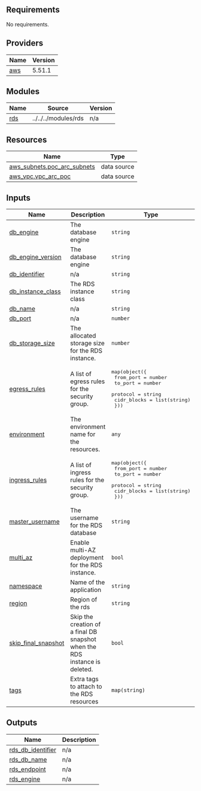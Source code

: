 <!-- BEGINNING OF PRE-COMMIT-TERRAFORM DOCS HOOK -->
## Requirements

No requirements.

## Providers

| Name | Version |
|------|---------|
| <a name="provider_aws"></a> [aws](#provider\_aws) | 5.51.1 |

## Modules

| Name | Source | Version |
|------|--------|---------|
| <a name="module_rds"></a> [rds](#module\_rds) | ../../../modules/rds | n/a |

## Resources

| Name | Type |
|------|------|
| [aws_subnets.poc_arc_subnets](https://registry.terraform.io/providers/hashicorp/aws/latest/docs/data-sources/subnets) | data source |
| [aws_vpc.vpc_arc_poc](https://registry.terraform.io/providers/hashicorp/aws/latest/docs/data-sources/vpc) | data source |

## Inputs

| Name | Description | Type | Default | Required |
|------|-------------|------|---------|:--------:|
| <a name="input_db_engine"></a> [db\_engine](#input\_db\_engine) | The database engine | `string` | n/a | yes |
| <a name="input_db_engine_version"></a> [db\_engine\_version](#input\_db\_engine\_version) | The database engine | `string` | n/a | yes |
| <a name="input_db_identifier"></a> [db\_identifier](#input\_db\_identifier) | n/a | `string` | n/a | yes |
| <a name="input_db_instance_class"></a> [db\_instance\_class](#input\_db\_instance\_class) | The RDS instance class | `string` | n/a | yes |
| <a name="input_db_name"></a> [db\_name](#input\_db\_name) | n/a | `string` | n/a | yes |
| <a name="input_db_port"></a> [db\_port](#input\_db\_port) | n/a | `number` | n/a | yes |
| <a name="input_db_storage_size"></a> [db\_storage\_size](#input\_db\_storage\_size) | The allocated storage size for the RDS instance. | `number` | n/a | yes |
| <a name="input_egress_rules"></a> [egress\_rules](#input\_egress\_rules) | A list of egress rules for the security group. | <pre>map(object({<br>    from_port   = number<br>    to_port     = number<br>    protocol    = string<br>    cidr_blocks = list(string)<br>  }))</pre> | n/a | yes |
| <a name="input_environment"></a> [environment](#input\_environment) | The environment name for the resources. | `any` | n/a | yes |
| <a name="input_ingress_rules"></a> [ingress\_rules](#input\_ingress\_rules) | A list of ingress rules for the security group. | <pre>map(object({<br>    from_port   = number<br>    to_port     = number<br>    protocol    = string<br>    cidr_blocks = list(string)<br>  }))</pre> | n/a | yes |
| <a name="input_master_username"></a> [master\_username](#input\_master\_username) | The username for the RDS database | `string` | n/a | yes |
| <a name="input_multi_az"></a> [multi\_az](#input\_multi\_az) | Enable multi-AZ deployment for the RDS instance. | `bool` | n/a | yes |
| <a name="input_namespace"></a> [namespace](#input\_namespace) | Name of the application | `string` | n/a | yes |
| <a name="input_region"></a> [region](#input\_region) | Region of the rds | `string` | n/a | yes |
| <a name="input_skip_final_snapshot"></a> [skip\_final\_snapshot](#input\_skip\_final\_snapshot) | Skip the creation of a final DB snapshot when the RDS instance is deleted. | `bool` | n/a | yes |
| <a name="input_tags"></a> [tags](#input\_tags) | Extra tags to attach to the RDS resources | `map(string)` | `{}` | no |

## Outputs

| Name | Description |
|------|-------------|
| <a name="output_rds_db_identifier"></a> [rds\_db\_identifier](#output\_rds\_db\_identifier) | n/a |
| <a name="output_rds_db_name"></a> [rds\_db\_name](#output\_rds\_db\_name) | n/a |
| <a name="output_rds_endpoint"></a> [rds\_endpoint](#output\_rds\_endpoint) | n/a |
| <a name="output_rds_engine"></a> [rds\_engine](#output\_rds\_engine) | n/a |
<!-- END OF PRE-COMMIT-TERRAFORM DOCS HOOK -->